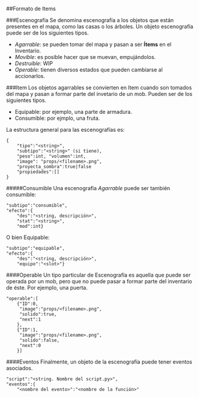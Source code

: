 ﻿##Formato de Items

###Escenografía
Se denomina escenografía a los objetos que están presentes en el mapa, como las casas o los árboles. Un objeto escenografía puede ser de los siguientes tipos.

- _Agarrable_: se pueden tomar del mapa y pasan a ser **Ítems** en el Inventario.
- _Movible_: es posible hacer que se muevan, empujándolos.
- _Destruible_: WIP
- _Operable_: tienen diversos estados que pueden cambiarse al accionarlos.

###Item
Los objetos agarrables se convierten en Item cuando son tomados del mapa y pasan a formar parte del invetario de un mob. Pueden ser de los siguientes tipos.
 - Equipable: por ejemplo, una parte de armadura.
 - Consumible: por ejmplo, una fruta.

La estructura general para las escenografías es:

    {
        "tipo":"<string>",
        "subtipo":"<string>" (si tiene),
        "peso":int, "volumen":int,
        "image": "props/<filename>.png",
        "proyecta_sombra":true|false
        "propiedades":[]
    }

#####Consumible
Una escenografía _Agarrable_ puede ser también consumible:

    "subtipo":"consumible",
    "efecto":{
        "des":"<string, descripción>",
        "stat":"<string>",
        "mod":int}

O bien Equipable:

    "subtipo":"equipable",
    "efecto":{
        "des":"<string, descripción>",
        "equipo":"<slot>"}



####Operable
Un tipo particular de Escenografía es aquella que puede ser operada por un mob, pero que no puede pasar a formar parte del inventario de éste. Por ejemplo, una puerta.

    "operable":[
        {"ID":0,
         "image":"props/<filename>.png",
         "solido":true,
         "next":1
        },
        {"ID":1,
         "image":"props/<filename>.png",
         "solido":false,
         "next":0
        }]

####Eventos
Finalmente, un objeto de la escenografía puede tener eventos asociados.

    "script":"<string. Nombre del script.py>",
    "eventos":{
        "<nombre del evento>":"<nombre de la función>"

